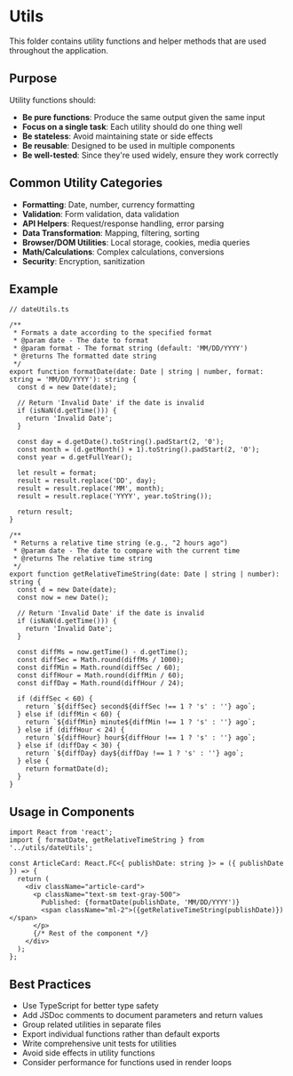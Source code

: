 # Utils

This folder contains utility functions and helper methods that are used throughout the application.

## Purpose

Utility functions should:
- **Be pure functions**: Produce the same output given the same input
- **Focus on a single task**: Each utility should do one thing well
- **Be stateless**: Avoid maintaining state or side effects
- **Be reusable**: Designed to be used in multiple components
- **Be well-tested**: Since they're used widely, ensure they work correctly

## Common Utility Categories

- **Formatting**: Date, number, currency formatting
- **Validation**: Form validation, data validation
- **API Helpers**: Request/response handling, error parsing
- **Data Transformation**: Mapping, filtering, sorting
- **Browser/DOM Utilities**: Local storage, cookies, media queries
- **Math/Calculations**: Complex calculations, conversions
- **Security**: Encryption, sanitization

## Example

```tsx
// dateUtils.ts

/**
 * Formats a date according to the specified format
 * @param date - The date to format
 * @param format - The format string (default: 'MM/DD/YYYY')
 * @returns The formatted date string
 */
export function formatDate(date: Date | string | number, format: string = 'MM/DD/YYYY'): string {
  const d = new Date(date);
  
  // Return 'Invalid Date' if the date is invalid
  if (isNaN(d.getTime())) {
    return 'Invalid Date';
  }
  
  const day = d.getDate().toString().padStart(2, '0');
  const month = (d.getMonth() + 1).toString().padStart(2, '0');
  const year = d.getFullYear();
  
  let result = format;
  result = result.replace('DD', day);
  result = result.replace('MM', month);
  result = result.replace('YYYY', year.toString());
  
  return result;
}

/**
 * Returns a relative time string (e.g., "2 hours ago")
 * @param date - The date to compare with the current time
 * @returns The relative time string
 */
export function getRelativeTimeString(date: Date | string | number): string {
  const d = new Date(date);
  const now = new Date();
  
  // Return 'Invalid Date' if the date is invalid
  if (isNaN(d.getTime())) {
    return 'Invalid Date';
  }
  
  const diffMs = now.getTime() - d.getTime();
  const diffSec = Math.round(diffMs / 1000);
  const diffMin = Math.round(diffSec / 60);
  const diffHour = Math.round(diffMin / 60);
  const diffDay = Math.round(diffHour / 24);
  
  if (diffSec < 60) {
    return `${diffSec} second${diffSec !== 1 ? 's' : ''} ago`;
  } else if (diffMin < 60) {
    return `${diffMin} minute${diffMin !== 1 ? 's' : ''} ago`;
  } else if (diffHour < 24) {
    return `${diffHour} hour${diffHour !== 1 ? 's' : ''} ago`;
  } else if (diffDay < 30) {
    return `${diffDay} day${diffDay !== 1 ? 's' : ''} ago`;
  } else {
    return formatDate(d);
  }
}
```

## Usage in Components

```tsx
import React from 'react';
import { formatDate, getRelativeTimeString } from '../utils/dateUtils';

const ArticleCard: React.FC<{ publishDate: string }> = ({ publishDate }) => {
  return (
    <div className="article-card">
      <p className="text-sm text-gray-500">
        Published: {formatDate(publishDate, 'MM/DD/YYYY')}
        <span className="ml-2">({getRelativeTimeString(publishDate)})</span>
      </p>
      {/* Rest of the component */}
    </div>
  );
};
```

## Best Practices

- Use TypeScript for better type safety
- Add JSDoc comments to document parameters and return values
- Group related utilities in separate files
- Export individual functions rather than default exports
- Write comprehensive unit tests for utilities
- Avoid side effects in utility functions
- Consider performance for functions used in render loops 